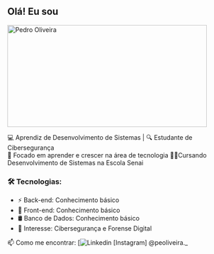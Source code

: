 
## Olá! Eu sou
<img src="https://i.imgur.com/70j8hOa.png" alt="Pedro Oliveira" width="450" height="230" /></a>

💻 Aprendiz de Desenvolvimento de Sistemas  | 🔍 Estudante de Cibersegurança  
🎯 Focado em aprender e crescer na área de tecnologia
🧑‍🎓Cursando Desenvolvimento de Sistemas na Escola Senai

### 🛠️ Tecnologias:
- ⚡ Back-end: Conhecimento básico
- 🎨 Front-end: Conhecimento básico
- 🛢️ Banco de Dados: Conhecimento básico
- 🔐 Interesse: Cibersegurança e Forense Digital

📫 Como me encontrar:
[![Linkedin](https://www.linkedin.com/in/pedro-oliveira-2a6b9a348/)
[Instagram] @peoliveira._
